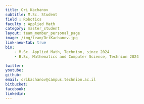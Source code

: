 ```yaml
---
title: Ori Kachanov
subtitle: M.Sc. Student
field : Robotics
faculty : Applied Math
category: master_student
layout: team_member_personal_page
image: /img/team/OriKachanov.jpg
link-new-tab: true
bio:
    - M.Sc. Applied Math, Technion, since 2024
    - B.Sc, Mathematics and Computer Science, Technion 2024

twitter: 
youtube: 
github: 
email: orikachanov@campus.technion.ac.il
bitbucket: 
facebook:
linkedin: 
---
```



